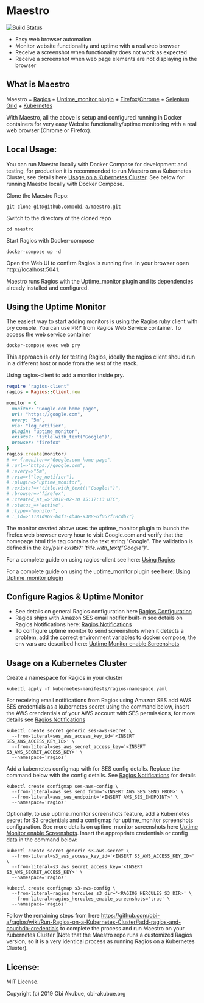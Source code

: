 # Maestro

[![Build Status](https://travis-ci.org/obi-a/maestro.svg?branch=master)](https://travis-ci.org/obi-a/maestro)

* Easy web browser automation
* Monitor website functionality and uptime with a real web browser
* Receive a screenshot when functionality does not work as expected
* Receive a screenshot when web page elements are not displaying in the browser

## What is Maestro
Maestro = [Ragios](https://github.com/obi-a/ragios) + [Uptime_monitor plugin](https://github.com/obi-a/uptime_monitor) + [Firefox](https://en.wikipedia.org/wiki/Firefox)/[Chrome](https://en.wikipedia.org/wiki/Chrome) + [Selenium Grid](http://www.seleniumhq.org/docs/07_selenium_grid.jsp) + [Kubernetes](https://kubernetes.io/)

With Maestro, all the above is setup and configured running in Docker containers for very easy Website functionality/uptime monitoring with a real web browser (Chrome or Firefox).

## Local Usage:

You can run Maestro locally with Docker Compose for development and testing, for production it is recommended to run Maestro on a Kubernetes Cluster, see details here [Usage on a Kubernetes Cluster](https://github.com/obi-a/maestro#usage-on-a-kubernetes-cluster). See below for running Maestro locally with Docker Compose.

Clone the Maestro Repo:
```
git clone git@github.com:obi-a/maestro.git
```
Switch to the directory of the cloned repo
```
cd maestro
```
Start Ragios with Docker-compose
```
docker-compose up -d
```
Open the Web UI to confirm Ragios is running fine. In your browser open http://localhost:5041.

Maestro runs Ragios with the Uptime_monitor plugin and its dependencies already installed and configured.

## Using the Uptime Monitor
The easiest way to start adding monitors is using the Ragios ruby client with pry console. You can use PRY from Ragios Web Service container.
To access the web service container
```
docker-compose exec web pry
```
This approach is only for testing Ragios, ideally the ragios client should run in a different host or node from the rest of the stack.

Using ragios-client to add a monitor inside pry.
```ruby
require "ragios-client"
ragios = Ragios::Client.new

monitor = {
  monitor: "Google.com home page",
  url: "https://google.com",
  every: "5m",
  via: "log_notifier",
  plugin: "uptime_monitor",
  exists?: 'title.with_text("Google")',
  browser: "firefox"
}
ragios.create(monitor)
# => {:monitor=>"Google.com home page",
# :url=>"https://google.com",
# :every=>"5m",
# :via=>["log_notifier"],
# :plugin=>"uptime_monitor",
# :exists?=>"title.with_text(\"Google\")",
# :browser=>"firefox",
# :created_at_=>"2018-02-10 15:17:13 UTC",
# :status_=>"active",
# :type=>"monitor",
# :_id=>"1181d969-b4f1-4ba6-9388-6f057f18cdb7"}
```
The monitor created above uses the uptime_monitor plugin to launch the firefox web browser every hour to visit Google.com and verify that the homepage html title tag contains the text string "Google". The validation is defined in the key/pair *exists?: 'title.with_text("Google")'*.

For a complete guide on using ragios-client see here: [Using Ragios](http://www.whisperservers.com/ragios/ragios-saint-ruby/using-ragios/)

For a complete guide on using the uptime_monitor plugin see here: [Using Uptime_monitor plugin](https://github.com/obi-a/uptime_monitor/blob/master/README.md#usage)

## Configure Ragios & Uptime Monitor
- See details on general Ragios configuration here [Ragios Configuration](http://www.whisperservers.com/ragios/configuration/)
- Ragios ships with Amazon SES email notifier built-in see details on Ragios Notifications here: [Ragios Notifications](http://www.whisperservers.com/ragios/ragios-saint-ruby/notifications/)
- To configure uptime monitor to send screenshots when it detects a problem, add the correct environment variables to docker compose, the env vars are described here: [Uptime Monitor enable Screenshots](https://github.com/obi-a/uptime_monitor#screenshots)

## Usage on a Kubernetes Cluster

Create a namespace for Ragios in your cluster
```
kubectl apply -f kubernetes-manifests/ragios-namespace.yaml
```
For receiving email notifications from Ragios using Amazon SES add AWS SES credentials as a kubernetes secret using the command below, insert the AWS crendentials of your AWS account with SES permissions, for more details see [Ragios Notifications](http://www.whisperservers.com/ragios/ragios-saint-ruby/notifications/)
```
kubectl create secret generic ses-aws-secret \
  --from-literal=ses_aws_access_key_id='<INSERT SES_AWS_ACCESS_KEY_ID>' \
  --from-literal=ses_aws_secret_access_key='<INSERT S3_AWS_SECRET_ACCESS_KEY>' \
  --namespace='ragios'
```

Add a kubernetes configmap with for SES config details. Replace the command below with the config details. See [Ragios Notifications](http://www.whisperservers.com/ragios/ragios-saint-ruby/notifications/) for details
```
kubectl create configmap ses-aws-config \
  --from-literal=aws_ses_send_from='<INSERT AWS_SES_SEND_FROM>' \
  --from-literal=aws_ses_endpoint='<INSERT AWS_SES_ENDPOINT>' \
  --namespace='ragios'
```

Optionally, to use uptime_monitor screenshots feature, add a Kubernetes secret for S3 credentials and a configmap for uptime_monitor screenshots configuration. See more details on uptime_monitor screenshots here [Uptime Monitor enable Screenshots](https://github.com/obi-a/uptime_monitor#screenshots). Insert the appropriate credentials or config data in the command below:
```
kubectl create secret generic s3-aws-secret \
  --from-literal=s3_aws_access_key_id='<INSERT S3_AWS_ACCESS_KEY_ID>' \
  --from-literal=s3_aws_secret_access_key='<INSERT S3_AWS_SECRET_ACCESS_KEY>' \
  --namespace='ragios'

kubectl create configmap s3-aws-config \
  --from-literal=ragios_hercules_s3_dir='<RAGIOS_HERCULES_S3_DIR>' \
  --from-literal=ragios_hercules_enable_screenshots='true' \
  --namespace='ragios'

```

Follow the remaining steps from here https://github.com/obi-a/ragios/wiki/Run-Ragios-on-a-Kubernetes-Cluster#add-ragios-and-couchdb-credentials to complete the process and run Maestro on your Kubernetes Cluster (Note that the Maestro repo runs a customized Ragios version, so it is a very identical process as running Ragios on a Kubernetes Cluster).



## License:
MIT License.

Copyright (c) 2019 Obi Akubue, obi-akubue.org
